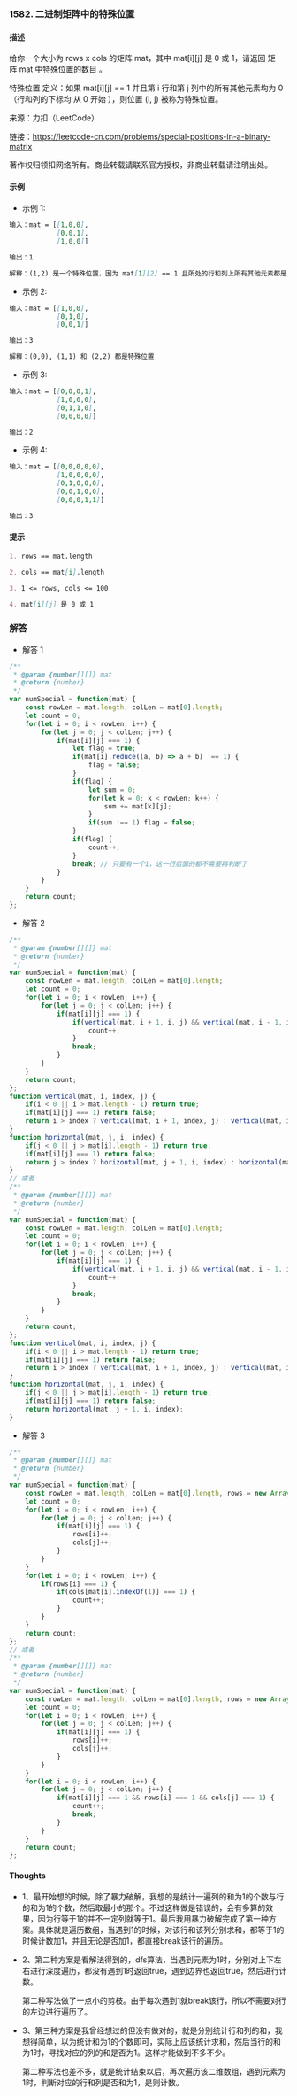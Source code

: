 ### 1582. 二进制矩阵中的特殊位置

#### 描述

给你一个大小为 rows x cols 的矩阵 mat，其中 mat[i][j] 是 0 或 1，请返回 矩阵 mat 中特殊位置的数目 。

特殊位置 定义：如果 mat[i][j] == 1 并且第 i 行和第 j 列中的所有其他元素均为 0（行和列的下标均 从 0 开始 ），则位置 (i, j) 被称为特殊位置。

来源：力扣（LeetCode）

链接：https://leetcode-cn.com/problems/special-positions-in-a-binary-matrix

著作权归领扣网络所有。商业转载请联系官方授权，非商业转载请注明出处。

#### 示例

+ 示例 1:
```md
输入：mat = [[1,0,0],
            [0,0,1],
            [1,0,0]]

输出：1

解释：(1,2) 是一个特殊位置，因为 mat[1][2] == 1 且所处的行和列上所有其他元素都是 0
```
+ 示例 2:
```md
输入：mat = [[1,0,0],
            [0,1,0],
            [0,0,1]]

输出：3

解释：(0,0), (1,1) 和 (2,2) 都是特殊位置
```
+ 示例 3:
```md
输入：mat = [[0,0,0,1],
            [1,0,0,0],
            [0,1,1,0],
            [0,0,0,0]]

输出：2
```
+ 示例 4:
```md
输入：mat = [[0,0,0,0,0],
            [1,0,0,0,0],
            [0,1,0,0,0],
            [0,0,1,0,0],
            [0,0,0,1,1]]

输出：3
```


#### 提示
```md
1. rows == mat.length

2. cols == mat[i].length

3. 1 <= rows, cols <= 100

4. mat[i][j] 是 0 或 1
```

### 解答

+ 解答 1
```js
/**
 * @param {number[][]} mat
 * @return {number}
 */
var numSpecial = function(mat) {
    const rowLen = mat.length, colLen = mat[0].length;
    let count = 0;
    for(let i = 0; i < rowLen; i++) {
        for(let j = 0; j < colLen; j++) {
            if(mat[i][j] === 1) {
                let flag = true;
                if(mat[i].reduce((a, b) => a + b) !== 1) {
                    flag = false;
                }
                if(flag) {
                    let sum = 0;
                    for(let k = 0; k < rowLen; k++) {
                        sum += mat[k][j];
                    }
                    if(sum !== 1) flag = false;
                }
                if(flag) {
                    count++;
                }
                break; // 只要有一个1，这一行后面的都不需要再判断了
            }
        }
    }
    return count;
};
```

+ 解答 2
```js
/**
 * @param {number[][]} mat
 * @return {number}
 */
var numSpecial = function(mat) {
    const rowLen = mat.length, colLen = mat[0].length;
    let count = 0;
    for(let i = 0; i < rowLen; i++) {
        for(let j = 0; j < colLen; j++) {
            if(mat[i][j] === 1) {
                if(vertical(mat, i + 1, i, j) && vertical(mat, i - 1, i, j) && horizontal(mat, j + 1, i, j) && horizontal(mat, j - 1, i, j)) {
                    count++;
                }
                break;
            }
        }
    }
    return count;
};
function vertical(mat, i, index, j) {
    if(i < 0 || i > mat.length - 1) return true;
    if(mat[i][j] === 1) return false;
    return i > index ? vertical(mat, i + 1, index, j) : vertical(mat, i - 1, index, j);
}
function horizontal(mat, j, i, index) {
    if(j < 0 || j > mat[i].length - 1) return true;
    if(mat[i][j] === 1) return false;
    return j > index ? horizontal(mat, j + 1, i, index) : horizontal(mat, j - 1, i, index);
}
// 或者
/**
 * @param {number[][]} mat
 * @return {number}
 */
var numSpecial = function(mat) {
    const rowLen = mat.length, colLen = mat[0].length;
    let count = 0;
    for(let i = 0; i < rowLen; i++) {
        for(let j = 0; j < colLen; j++) {
            if(mat[i][j] === 1) {
                if(vertical(mat, i + 1, i, j) && vertical(mat, i - 1, i, j) && horizontal(mat, j + 1, i, j)) {
                    count++;
                }
                break;
            }
        }
    }
    return count;
};
function vertical(mat, i, index, j) {
    if(i < 0 || i > mat.length - 1) return true;
    if(mat[i][j] === 1) return false;
    return i > index ? vertical(mat, i + 1, index, j) : vertical(mat, i - 1, index, j);
}
function horizontal(mat, j, i, index) {
    if(j < 0 || j > mat[i].length - 1) return true;
    if(mat[i][j] === 1) return false;
    return horizontal(mat, j + 1, i, index);
}
```

+ 解答 3
```js
/**
 * @param {number[][]} mat
 * @return {number}
 */
var numSpecial = function(mat) {
    const rowLen = mat.length, colLen = mat[0].length, rows = new Array(rowLen).fill(0), cols = new Array(colLen).fill(0);
    let count = 0;
    for(let i = 0; i < rowLen; i++) {
        for(let j = 0; j < colLen; j++) {
            if(mat[i][j] === 1) {
                rows[i]++;
                cols[j]++;
            }
        }
    }
    for(let i = 0; i < rowLen; i++) {
        if(rows[i] === 1) {
            if(cols[mat[i].indexOf(1)] === 1) {
                count++;
            }
        }
    }
    return count;
};
// 或者
/**
 * @param {number[][]} mat
 * @return {number}
 */
var numSpecial = function(mat) {
    const rowLen = mat.length, colLen = mat[0].length, rows = new Array(rowLen).fill(0), cols = new Array(colLen).fill(0);
    let count = 0;
    for(let i = 0; i < rowLen; i++) {
        for(let j = 0; j < colLen; j++) {
            if(mat[i][j] === 1) {
                rows[i]++;
                cols[j]++;
            }
        }
    }
    for(let i = 0; i < rowLen; i++) {
        for(let j = 0; j < colLen; j++) {
            if(mat[i][j] === 1 && rows[i] === 1 && cols[j] === 1) {
                count++;
                break;
            }
        }
    }
    return count;
};
```

#### Thoughts

+ 1、最开始想的时候，除了暴力破解，我想的是统计一遍列的和为1的个数与行的和为1的个数，然后取最小的那个。不过这样做是错误的，会有多算的效果，因为行等于1的并不一定列就等于1。最后我用暴力破解完成了第一种方案。具体就是遍历数组，当遇到1的时候，对该行和该列分别求和，都等于1的时候计数加1，并且无论是否加1，都直接break该行的遍历。

+ 2、第二种方案是看解法得到的，dfs算法，当遇到元素为1时，分别对上下左右进行深度遍历，都没有遇到1时返回true，遇到边界也返回true，然后进行计数。

  第二种写法做了一点小的剪枝。由于每次遇到1就break该行，所以不需要对行的左边进行遍历了。

+ 3、第三种方案是我曾经想过的但没有做对的，就是分别统计行和列的和，我想得简单，以为统计和为1的个数即可，实际上应该统计求和，然后当行的和为1时，寻找对应的列的和是否为1。这样才能做到不多不少。

  第二种写法也差不多，就是统计结束以后，再次遍历该二维数组，遇到元素为1时，判断对应的行和列是否和为1，是则计数。